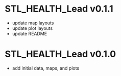 # STL_HEALTH_Lead v0.1.1

* update map layouts
* update plot layouts
* update README

# STL_HEALTH_Lead v0.1.0

* add initial data, maps, and plots